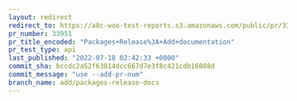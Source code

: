 ```yaml
---
layout: redirect
redirect_to: https://a8c-woo-test-reports.s3.amazonaws.com/public/pr/33951/api/index.html
pr_number: 33951
pr_title_encoded: "Packages+Release%3A+Add+documentation"
pr_test_type: api
last_published: "2022-07-18 02:42:33 +0000"
commit_sha: bccdc2a52f63814dcc667d7e3f8c421cdb16888d
commit_message: "use --add-pr-num"
branch_name: add/packages-release-docs
---
```


